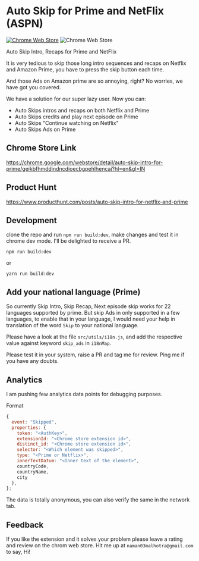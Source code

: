 # Auto Skip for Prime and NetFlix (ASPN)

[![Chrome Web Store](https://img.shields.io/chrome-web-store/users/geikbfhmddindncdioecbgpehlhencaj?color=g&label=Chrome%20Store%20Users)](https://chrome.google.com/webstore/detail/auto-skip-intro-for-prime/geikbfhmddindncdioecbgpehlhencaj)
![Chrome Web Store](https://img.shields.io/chrome-web-store/rating/geikbfhmddindncdioecbgpehlhencaj)

Auto Skip Intro, Recaps for Prime and NetFlix

It is very tedious to skip those long intro sequences and recaps on Netflix and Amazon Prime, you have to press the skip button each time.

And those Ads on Amazon prime are so annoying, right? No worries, we have got you covered.

We have a solution for our super lazy user. Now you can:

- Auto Skips intros and recaps on both Netflix and Prime
- Auto Skips credits and play next episode on Prime
- Auto Skips "Continue watching on Netflix"
- Auto Skips Ads on Prime

## Chrome Store Link

https://chrome.google.com/webstore/detail/auto-skip-intro-for-prime/geikbfhmddindncdioecbgpehlhencaj?hl=en&gl=IN

## Product Hunt

https://www.producthunt.com/posts/auto-skip-intro-for-netflix-and-prime

## Development

clone the repo and run `npm run build:dev`, make changes and test it in chrome dev mode.
I'll be delighted to receive a PR.

```
npm run build:dev
```

or

```
yarn run build:dev
```

## Add your national language (Prime)

So currently Skip Intro, Skip Recap, Next episode skip works for 22 languages supported by prime.
But skip Ads in only supported in a few languages, to enable that in your language, I would need your help in translation of the word `Skip` to your national language.

Please have a look at the file `src/utils/i18n.js`, and add the respective value against keyword `skip_ads` in `i18nMap`.

Please test it in your system, raise a PR and tag me for review. Ping me if you have any doubts.

## Analytics

I am pushing few analytics data points for debugging purposes.

Format

```js
{
  event: "Skipped",
  properties: {
    token: "<AuthKey>",
    extensionId: "<Chrome store extension id>",
    distinct_id: "<Chrome store extension id>",
    selector: "<Which element was skipped>",
    type: "<Prime or Netflix>",
    innerTextDatum: "<Inner text of the element>",
    countryCode,
    countryName,
    city
  },
};
```

The data is totally anonymous, you can also verify the same in the network tab.

## Feedback

If you like the extension and it solves your problem please leave a rating and review on the chrom web store.
Hit me up at `naman03malhotra@gmail.com` to say, Hi!
